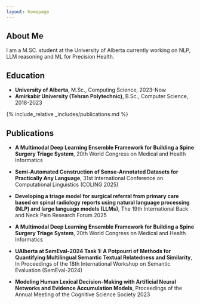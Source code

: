 ```yaml
---
layout: homepage
---
```


## About Me

I am a M.SC. student at the University of Alberta currently working on NLP, LLM reasoning and ML for Precision Health.

## Education

- **University of Alberta**, M.Sc., Computing Science, 2023-Now
- **Amirkabir University (Tehran Polytechnic)**, B.Sc., Computer Science, 2018-2023


{% include_relative _includes/publications.md %}



## Publications
- **A Multimodal Deep Learning Ensemble Framework for Building a Spine Surgery Triage System**, 20th World Congress on Medical and Health Informatics

- **Semi-Automated Construction of Sense-Annotated Datasets for Practically Any Language**, 31st International Conference on Computational Linguistics (COLING 2025)

- **Developing a triage model for surgical referral from primary care based on spinal radiology reports using natural language processing (NLP) and large language models (LLMs)**, The 19th International Back and Neck Pain Research Forum 2025

- **A Multimodal Deep Learning Ensemble Framework for Building a Spine Surgery Triage System**, 20th World Congress on Medical and Health Informatics

- **UAlberta at SemEval-2024 Task 1: A Potpourri of Methods for Quantifying Multilingual Semantic Textual Relatedness and Similarity**, In Proceedings of the 18th International Workshop on Semantic Evaluation (SemEval-2024)

- **Modeling Human Lexical Decision-Making with Artificial Neural Networks and Evidence Accumulation Models**, Proceedings of the Annual Meeting of the Cognitive Science Society 2023


<!-- ## News

- **[Feb. 2020]** Our paper about incremental learning is accepted to CVPR 2020.
- **[Feb. 2020]** We will host the ACM Multimedia Asia 2020 conference in Singapore!
- **[Sept. 2019]** Our paper about few-shot learning is accepted to NeurIPS 2019.
- **[Mar. 2019]** Our paper about few-shot learning is accepted to CVPR 2019. -->


<!-- {% include_relative _includes/services.md %} -->
